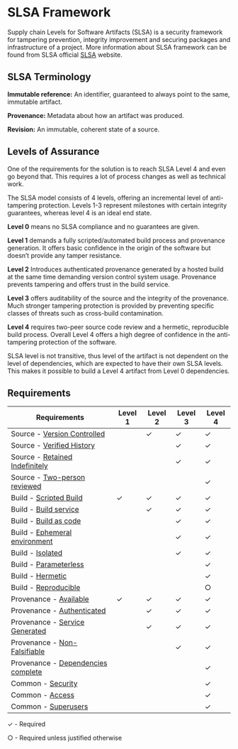 # SLSA Framework

Supply chain Levels for Software Artifacts (SLSA) is a security framework for tampering prevention, integrity improvement and securing packages and infrastructure of a project. More information about SLSA framework can be found from SLSA official [SLSA](https://slsa.dev) website.

## SLSA Terminology

**Immutable reference:** An identifier, guaranteed to always point to the same, immutable artifact.

**Provenance:** Metadata about how an artifact was produced.

**Revision:** An immutable, coherent state of a source.

## Levels of Assurance

One of the requirements for the solution is to reach SLSA Level 4 and even go beyond that. This requires a lot of process changes as well as technical work. 

The SLSA model consists of 4 levels, offering an incremental level of anti-tampering protection. Levels 1-3 represent milestones with certain integrity guarantees, whereas level 4 is an ideal end state.

**Level 0** means no SLSA compliance and no guarantees are given.

**Level 1** demands a fully scripted/automated build process and provenance generation. It offers basic confidence in the origin of the software but doesn’t provide any tamper resistance.

**Level 2** Introduces authenticated provenance generated by a hosted build at the same time demanding version control system usage. Provenance prevents tampering and offers trust in the build service.

**Level 3** offers auditability of the source and the integrity of the provenance. Much stronger tampering protection is provided by preventing specific classes of threats such as cross-build contamination.

**Level 4** requires two-peer source code review and a hermetic, reproducible build process. Overall Level 4 offers a high degree of confidence in the anti-tampering protection of the software.

SLSA level is not transitive, thus level of the artifact is not dependent on the level of dependencies, which are expected to have their own SLSA levels. This makes it possible to build a Level 4 artifact from Level 0 dependencies. 

## Requirements

| Requirements | Level 1 | Level 2 | Level 3 | Level 4 |
|--------------|---------|---------|---------|---------|
| Source - [Version Controlled](https://slsa.dev/spec/v0.1/requirements#version-controlled)        |   | ✓ | ✓ | ✓ |
| Source - [Verified History](https://slsa.dev/spec/v0.1/requirements#verified-history)          |   |   | ✓ | ✓ |
| Source - [Retained Indefinitely](https://slsa.dev/spec/v0.1/requirements#retained-indefinitely)     |   |   | ✓ | ✓ |
| Source - [Two-person reviewed](https://slsa.dev/spec/v0.1/requirements#two-person-reviewed)       |   |   |   | ✓ |
| Build - [Scripted Build](https://slsa.dev/spec/v0.1/requirements#scripted-build)             | ✓ | ✓ | ✓ | ✓ |
| Build - [Build service](https://slsa.dev/spec/v0.1/requirements#build-service)              |   | ✓ | ✓ | ✓ |
| Build - [Build as code](https://slsa.dev/spec/v0.1/requirements#build-as-code)              |   |   | ✓ | ✓ |
| Build - [Ephemeral environment](https://slsa.dev/spec/v0.1/requirements#ephemeral-environment)      |   |   | ✓ | ✓ |
| Build - [Isolated](https://slsa.dev/spec/v0.1/requirements#isolated)                   |   |   | ✓ | ✓ |
| Build - [Parameterless](https://slsa.dev/spec/v0.1/requirements#parameterless)              |   |   |   | ✓ |
| Build - [Hermetic](https://slsa.dev/spec/v0.1/requirements#hermetic)                   |   |   |   | ✓ |
| Build - [Reproducible](https://slsa.dev/spec/v0.1/requirements#reproducible)               |   |   |   | ○ |
| Provenance - [Available](https://slsa.dev/spec/v0.1/requirements#available)             | ✓ | ✓ | ✓ | ✓ |
| Provenance - [Authenticated](https://slsa.dev/spec/v0.1/requirements#authenticated)         |   | ✓ | ✓ | ✓ |
| Provenance - [Service Generated](https://slsa.dev/spec/v0.1/requirements#service-generated)     |   | ✓ | ✓ | ✓ |
| Provenance - [Non-Falsifiable](https://slsa.dev/spec/v0.1/requirements#non-falsifiable)       |   |   | ✓ | ✓ |
| Provenance - [Dependencies complete](https://slsa.dev/spec/v0.1/requirements#dependencies-complete) |   |   |   | ✓ |
| Common - [Security](https://slsa.dev/spec/v0.1/requirements#security)                  |   |   |   | ✓ |
| Common - [Access](https://slsa.dev/spec/v0.1/requirements#access)                    |   |   |   | ✓ |
| Common - [Superusers](https://slsa.dev/spec/v0.1/requirements#superusers)                |   |   |   | ✓ |

✓ - Required

○ - Required unless justified otherwise
